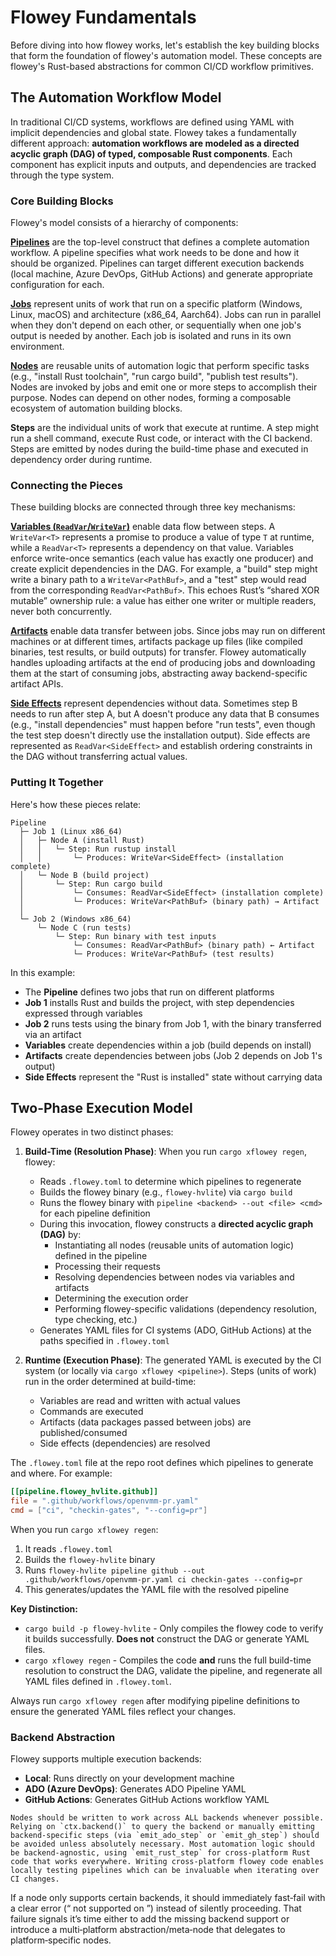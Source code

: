 # Flowey Fundamentals

Before diving into how flowey works, let's establish the key building blocks that form the foundation of flowey's automation model. These concepts are flowey's Rust-based abstractions for common CI/CD workflow primitives.

## The Automation Workflow Model

In traditional CI/CD systems, workflows are defined using YAML with implicit dependencies and global state. Flowey takes a fundamentally different approach: **automation workflows are modeled as a directed acyclic graph (DAG) of typed, composable Rust components**. Each component has explicit inputs and outputs, and dependencies are tracked through the type system.

### Core Building Blocks

Flowey's model consists of a hierarchy of components:

**[Pipelines](https://openvmm.dev/rustdoc/linux/flowey_core/pipeline/trait.IntoPipeline.html)** are the top-level construct that defines a complete automation workflow. A pipeline specifies what work needs to be done and how it should be organized. Pipelines can target different execution backends (local machine, Azure DevOps, GitHub Actions) and generate appropriate configuration for each.

**[Jobs](https://openvmm.dev/rustdoc/linux/flowey_core/pipeline/struct.PipelineJob.html)** represent units of work that run on a specific platform (Windows, Linux, macOS) and architecture (x86_64, Aarch64). Jobs can run in parallel when they don't depend on each other, or sequentially when one job's output is needed by another. Each job is isolated and runs in its own environment.

**[Nodes](https://openvmm.dev/rustdoc/linux/flowey_core/node/trait.FlowNode.html)** are reusable units of automation logic that perform specific tasks (e.g., "install Rust toolchain", "run cargo build", "publish test results"). Nodes are invoked by jobs and emit one or more steps to accomplish their purpose. Nodes can depend on other nodes, forming a composable ecosystem of automation building blocks.

**Steps** are the individual units of work that execute at runtime. A step might run a shell command, execute Rust code, or interact with the CI backend. Steps are emitted by nodes during the build-time phase and executed in dependency order during runtime.

### Connecting the Pieces

These building blocks are connected through three key mechanisms:

**[Variables (`ReadVar`/`WriteVar`)](https://openvmm.dev/rustdoc/linux/flowey/node/prelude/struct.ReadVar.html)** enable data flow between steps. A `WriteVar<T>` represents a promise to produce a value of type `T` at runtime, while a `ReadVar<T>` represents a dependency on that value. Variables enforce write-once semantics (each value has exactly one producer) and create explicit dependencies in the DAG. For example, a "build" step might write a binary path to a `WriteVar<PathBuf>`, and a "test" step would read from the corresponding `ReadVar<PathBuf>`. This echoes Rust’s “shared XOR mutable” ownership rule: a value has either one writer or multiple readers, never both concurrently.

**[Artifacts](https://openvmm.dev/rustdoc/linux/flowey_core/pipeline/trait.Artifact.html)** enable data transfer between jobs. Since jobs may run on different machines or at different times, artifacts package up files (like compiled binaries, test results, or build outputs) for transfer. Flowey automatically handles uploading artifacts at the end of producing jobs and downloading them at the start of consuming jobs, abstracting away backend-specific artifact APIs.

**[Side Effects](https://openvmm.dev/rustdoc/linux/flowey/node/prelude/type.SideEffect.html)** represent dependencies without data. Sometimes step B needs to run after step A, but A doesn't produce any data that B consumes (e.g., "install dependencies" must happen before "run tests", even though the test step doesn't directly use the installation output). Side effects are represented as `ReadVar<SideEffect>` and establish ordering constraints in the DAG without transferring actual values.

### Putting It Together

Here's how these pieces relate:

```
Pipeline
  ├─ Job 1 (Linux x86_64)
  │   ├─ Node A (install Rust) 
  │   │   └─ Step: Run rustup install
  │   │       └─ Produces: WriteVar<SideEffect> (installation complete)
  │   └─ Node B (build project)
  │       └─ Step: Run cargo build
  │           └─ Consumes: ReadVar<SideEffect> (installation complete)
  │           └─ Produces: WriteVar<PathBuf> (binary path) → Artifact
  │
  └─ Job 2 (Windows x86_64)
      └─ Node C (run tests)
          └─ Step: Run binary with test inputs
              └─ Consumes: ReadVar<PathBuf> (binary path) ← Artifact
              └─ Produces: WriteVar<PathBuf> (test results)
```

In this example:
- The **Pipeline** defines two jobs that run on different platforms
- **Job 1** installs Rust and builds the project, with step dependencies expressed through variables
- **Job 2** runs tests using the binary from Job 1, with the binary transferred via an artifact
- **Variables** create dependencies within a job (build depends on install)
- **Artifacts** create dependencies between jobs (Job 2 depends on Job 1's output)
- **Side Effects** represent the "Rust is installed" state without carrying data

## Two-Phase Execution Model

Flowey operates in two distinct phases:

1. **Build-Time (Resolution Phase)**: When you run `cargo xflowey regen`, flowey:
   - Reads `.flowey.toml` to determine which pipelines to regenerate
   - Builds the flowey binary (e.g., `flowey-hvlite`) via `cargo build`
   - Runs the flowey binary with `pipeline <backend> --out <file> <cmd>` for each pipeline definition
   - During this invocation, flowey constructs a **directed acyclic graph (DAG)** by:
     - Instantiating all nodes (reusable units of automation logic) defined in the pipeline
     - Processing their requests
     - Resolving dependencies between nodes via variables and artifacts
     - Determining the execution order
     - Performing flowey-specific validations (dependency resolution, type checking, etc.)
   - Generates YAML files for CI systems (ADO, GitHub Actions) at the paths specified in `.flowey.toml`

2. **Runtime (Execution Phase)**: The generated YAML is executed by the CI system (or locally via `cargo xflowey <pipeline>`). Steps (units of work) run in the order determined at build-time:
   - Variables are read and written with actual values
   - Commands are executed
   - Artifacts (data packages passed between jobs) are published/consumed
   - Side effects (dependencies) are resolved


The `.flowey.toml` file at the repo root defines which pipelines to generate and where. For example:
```toml
[[pipeline.flowey_hvlite.github]]
file = ".github/workflows/openvmm-pr.yaml"
cmd = ["ci", "checkin-gates", "--config=pr"]
```

When you run `cargo xflowey regen`:
1. It reads `.flowey.toml` 
2. Builds the `flowey-hvlite` binary
3. Runs `flowey-hvlite pipeline github --out .github/workflows/openvmm-pr.yaml ci checkin-gates --config=pr`
4. This generates/updates the YAML file with the resolved pipeline

**Key Distinction:**
- `cargo build -p flowey-hvlite` - Only compiles the flowey code to verify it builds successfully. **Does not** construct the DAG or generate YAML files.
- `cargo xflowey regen` - Compiles the code **and** runs the full build-time resolution to construct the DAG, validate the pipeline, and regenerate all YAML files defined in `.flowey.toml`.

Always run `cargo xflowey regen` after modifying pipeline definitions to ensure the generated YAML files reflect your changes.

### Backend Abstraction

Flowey supports multiple execution backends:

- **Local**: Runs directly on your development machine 
- **ADO (Azure DevOps)**: Generates ADO Pipeline YAML
- **GitHub Actions**: Generates GitHub Actions workflow YAML

```admonish warning 
Nodes should be written to work across ALL backends whenever possible. Relying on `ctx.backend()` to query the backend or manually emitting backend-specific steps (via `emit_ado_step` or `emit_gh_step`) should be avoided unless absolutely necessary. Most automation logic should be backend-agnostic, using `emit_rust_step` for cross-platform Rust code that works everywhere. Writing cross-platform flowey code enables locally testing pipelines which can be invaluable when iterating over CI changes. 
```

If a node only supports certain backends, it should immediately fast‑fail with a clear error (“<Node> not supported on <backend>”) instead of silently proceeding. That failure signals it’s time either to add the missing backend support or introduce a multi‑platform abstraction/meta‑node that delegates to platform‑specific nodes.
